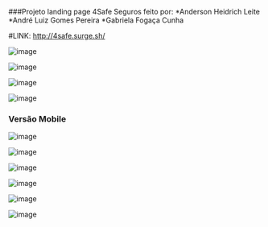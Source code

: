 ###Projeto landing page 4Safe Seguros feito por: 
*Anderson Heidrich Leite 
*André Luiz Gomes Pereira 
*Gabriela Fogaça Cunha


#LINK: http://4safe.surge.sh/


![image](https://user-images.githubusercontent.com/61711374/125206089-b0244380-e25b-11eb-804a-e9fcfb13780d.png)

![image](https://user-images.githubusercontent.com/61711374/125206101-c6ca9a80-e25b-11eb-8046-a3fc085bd91c.png)

![image](https://user-images.githubusercontent.com/61711374/125206112-d518b680-e25b-11eb-88fb-899567105a53.png)

![image](https://user-images.githubusercontent.com/61711374/125206118-e19d0f00-e25b-11eb-8249-3881e3ec1732.png)


### Versão Mobile

![image](https://user-images.githubusercontent.com/61711374/125206174-232dba00-e25c-11eb-8763-728f335ac888.png)

![image](https://user-images.githubusercontent.com/61711374/125206182-2de84f00-e25c-11eb-9675-183e14f0f9ce.png)

![image](https://user-images.githubusercontent.com/61711374/125206188-3f315b80-e25c-11eb-82a1-ec53eabf9a65.png)

![image](https://user-images.githubusercontent.com/61711374/125206234-8c153200-e25c-11eb-9b23-d0b315a6d6fe.png)

![image](https://user-images.githubusercontent.com/61711374/125206197-4a848700-e25c-11eb-9961-efaa84990251.png)

![image](https://user-images.githubusercontent.com/61711374/125206202-54a68580-e25c-11eb-9b5c-c481092ffb0d.png)

